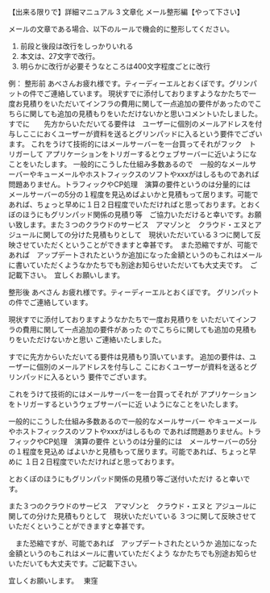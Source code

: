 【出来る限りで】詳細マニュアル 3 文章化 メール整形編【やって下さい】

メールの文章である場合、以下のルールで機会的に整形してください。

1. 前段と後段は改行をしっかりいれる
2. 本文は、27文字で改行。
3. 明らかに改行が必要そうなところは400文字程度ごとに改行


例：
整形前
あべさんお疲れ様です。ティーディーエルとおくぼです。グリンパットの件でご連絡しています。
現状すでに添付しておりますようなかたちで一度お見積りをいただいてインフラの費用に関して一点追加の要件があったのでこちらに関しても追加の見積もりをいただけないかと思いコメントいたしました。
すでに　　先方からいただいてる要件は　ユーザーに個別のメールアドレスを付与しここにおくユーザーが資料を送るとグリンパッドに入るという要件でございます。
これをうけて技術的にはメールサーバーを一台買ってそれがフック　トリガーして
アプリケーションをトリガーするとウェブサーバーに近いようになことをいたします。
一般的にこうした仕組み多数あるので　一般的なメールサーバーやキューメールやホストフィックスのソフトやxxxがはしるものであれば問題ありません。トラフィックやCP処理　演算の要件というのは分量的には　メールサーバーの5分の１程度を見込めばよいかと見積もって居ります。可能であれば、ちょっと早めに１日２日程度でいただければと思っております。とおくぼのほうにもグリンパッド関係の見積り等　ご協力いただけると幸いです。お願い致します。また３つのクラウドのサービス　アマゾンと　クラウド・エヌとアジュールに関しての分けた見積もりとして　現状いただいている３つに関して反映させていただくということができますと幸甚です。　また恐縮ですが、可能であれば　アップデートされたというか追加になった金額というのもこれはメールに書いていただくようなかたちでも別途お知らせいただいても大丈夫です。　ご記載下さい。　宜しくお願いします。




整形後
あべさん
お疲れ様です。ティーディーエルとおくぼです。
グリンパットの件でご連絡しています。


現状すでに添付しておりますようなかたちで一度お見積りを
いただいてインフラの費用に関して一点追加の要件があった
のでこちらに関しても追加の見積もりをいただけないかと思い
ご連絡いたしました。

すでに先方からいただいてる要件は見積もり頂いています。
追加の要件は、ユーザーに個別のメールアドレスを付与しこ
こにおくユーザーが資料を送るとグリンパッドに入るという
要件でございます。

これをうけて技術的にはメールサーバーを一台買ってそれが
アプリケーションをトリガーするというウェブサーバーに近
いようになことをいたします。

一般的にこうした仕組み多数あるので一般的なメールサーバー
やキューメールやホストフィックスのソフトやxxxがはしるもの
であれば問題ありません。トラフィックやCP処理　演算の要件
というのは分量的には　メールサーバーの5分の１程度を見込め
ばよいかと見積もって居ります。可能であれば、ちょっと早めに
１日２日程度でいただければと思っております。

とおくぼのほうにもグリンパッド関係の見積り等ご送付いただけ
ると幸いです。


また３つのクラウドのサービス　アマゾンと　クラウド・エヌと
アジュールに関しての分けた見積もりとして　現状いただいている
３つに関して反映させていただくということができますと幸甚です。

　また恐縮ですが、可能であれば　アップデートされたというか
追加になった金額というのもこれはメールに書いていただくよう
なかたちでも別途お知らせいただいても大丈夫です。ご記載下さい。　

宜しくお願いします。　
東窪



